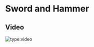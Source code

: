 # Sword and Hammer

## Video

![type:video](https://www.youtube.com/embed/IXZ6kr4VHQw?start=14&end=27)
